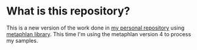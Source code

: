 # What is this repository?

This is a new version of the work done in [my personal repository](https://github.com/merianedemoliner/metaphlan-metagenomic-analysis) using [metaphlan library](https://github.com/biobakery/MetaPhlAn). This time I'm using the metaphlan version 4 to process my samples.


